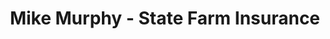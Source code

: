 ---
title: "Mike Murphy - State Farm Insurance"
url: /natchitoches/mike-murphy-state-farm-insurance/
shop: Allgemein
---